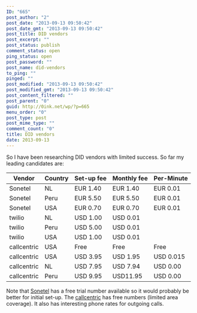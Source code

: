 ```yaml
---
ID: "665"
post_author: "2"
post_date: "2013-09-13 09:50:42"
post_date_gmt: "2013-09-13 09:50:42"
post_title: DID vendors
post_excerpt: ""
post_status: publish
comment_status: open
ping_status: open
post_password: ""
post_name: did-vendors
to_ping: ""
pinged: ""
post_modified: "2013-09-13 09:50:42"
post_modified_gmt: "2013-09-13 09:50:42"
post_content_filtered: ""
post_parent: "0"
guid: http://0ink.net/wp/?p=665
menu_order: "0"
post_type: post
post_mime_type: ""
comment_count: "0"
title: DID vendors
date: 2013-09-13
---
```


So I have been researching DID vendors with limited success.  So far my
leading candidates are:

|Vendor|Country|Set-up fee|Monthly fee|Per-Minute|
|--- |--- |--- |--- |--- |
|Sonetel|NL|EUR 1.40|EUR 1.40|EUR 0.01|
|Sonetel|Peru|EUR 5.50|EUR 5.50|EUR 0.01|
|Sonetel|USA|EUR 0.70|EUR 0.70|EUR 0.01|
|twilio|NL|USD 1.00|USD 0.01|
|twilio|Peru|USD 5.00|USD 0.01|
|twilio|USA|USD 1.00|USD 0.01|
|callcentric|USA|Free|Free|Free|
|callcentric|USA|USD 3.95|USD 1.95|USD 0.015|
|callcentric|NL|USD 7.95|USD 7.94|USD 0.00|
|callcentric|Peru|USD 9.95|USD11.95|USD 0.00|

Note that [Sonetel](http://sonetel.com) has a free trial number
available so it would probably be better for initial set-up. The
[callcentric](http://www.callcentric.com/did/) has free numbers
(limited area coverage). It also has interesting phone rates for
outgoing calls.
